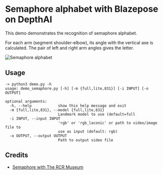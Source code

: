 # Semaphore alphabet with Blazepose on DepthAI

This demo demonstrates the recognition of semaphore alphabet.

For each arm (segment shoulder-elbow), its angle with the vertical axe is calculated. The pair of left and right arm angles gives the letter.


![Semaphore alphabet](medias/semaphore.gif)

## Usage

```
-> python3 demo.py -h
usage: demo_semaphore.py [-h] [-m {full,lite,831}] [-i INPUT] [-o OUTPUT]

optional arguments:
  -h, --help            show this help message and exit
  -m {full,lite,831}, --model {full,lite,831}
                        Landmark model to use (default=full
  -i INPUT, --input INPUT
                        'rgb' or 'rgb_laconic' or path to video/image file to
                        use as input (default: rgb)
  -o OUTPUT, --output OUTPUT
                        Path to output video file
```

## Credits

* [Semaphore with The RCR Museum](https://www.youtube.com/watch?v=DezaTjQYPh0&ab_channel=TheRoyalCanadianRegimentMuseum)